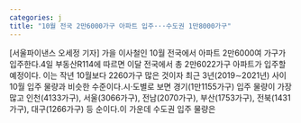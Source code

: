 ```yaml
---
categories: j
title: "10월 전국 2만6000가구 아파트 입주···수도권 1만8000가구"
---
```

[서울파이낸스 오세정 기자] 가을 이사철인 10월 전국에서 아파트 2만6000여 가구가 입주한다.4일 부동산R114에 따르면 이달 전국에서 총 2만6022가구 아파트가 입주할 예정이다. 이는 작년 10월보다 2260가구 많은 것이자 최근 3년(2019∼2021년) 사이 10월 입주 물량과 비슷한 수준이다.시·도별로 보면 경기(1만1155가구) 입주 물량이 가장 많고 인천(4133가구), 서울(3066가구), 전남(2070가구), 부산(1753가구), 전북(1431가구), 대구(1266가구) 등 순이다.이 가운데 수도권 입주 물량은